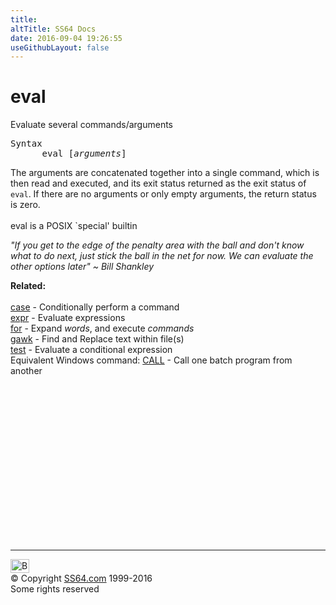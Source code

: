 ```yaml
---
title:
altTitle: SS64 Docs
date: 2016-09-04 19:26:55
useGithubLayout: false
---
```

<!-- #EndLibraryItem --><h1>eval</h1> 
<p>Evaluate several commands/arguments</p>
<pre>Syntax
      eval [<var>arguments</var>]</pre>
<p><span class="body">The arguments are concatenated together into a single command, 
  which is then read and executed, and its exit status returned as the exit status 
  of <code>eval</code>. If there are no arguments or only empty arguments, the 
  return status is zero. <br>
  <br>
  eval is a POSIX `special' builtin </span></p>
<p class="quote"><i>"If you get to the edge of the penalty area with the ball and don't know 
  what to do next, just stick the ball in the net for now. We can evaluate the other options later" ~ Bill Shankley </i></p>
<p><b>Related:</b><br>
<br>
<a href="case.html">case</a> - Conditionally perform a command<br>
<a href="expr.html">expr</a> - Evaluate expressions<br>
<a href="for.html">for</a> - Expand <var>words</var>, and execute <var>commands</var> 
<br>
<a href="awk.html">gawk</a> - Find and Replace text within file(s)<br>
<a href="test.html">test</a> - Evaluate a conditional expression <br>
Equivalent Windows command: 
<a href="../nt/call.html">CALL</a> - Call one batch program from another</p><!-- #BeginLibraryItem "/Library/foot_bash.lbi" --><p>
<!-- bash300 -->
<ins class="adsbygoogle" style="display:inline-block;width:300px;height:250px" data-ad-client="ca-pub-6140977852749469" data-ad-slot="4615356305"></ins>
<script>
(adsbygoogle = window.adsbygoogle || []).push({});
</script></p>
<hr>
<div id="bl" class="footer"><a href="eval.html#"><img src="../images/top.png" width="30" height="22" alt="Back to the Top"></a></div>
<div id="br" class="footer, tagline">© Copyright <a href="http://ss64.com/">SS64.com</a> 1999-2016<br>
Some rights reserved</div><!-- #EndLibraryItem -->

